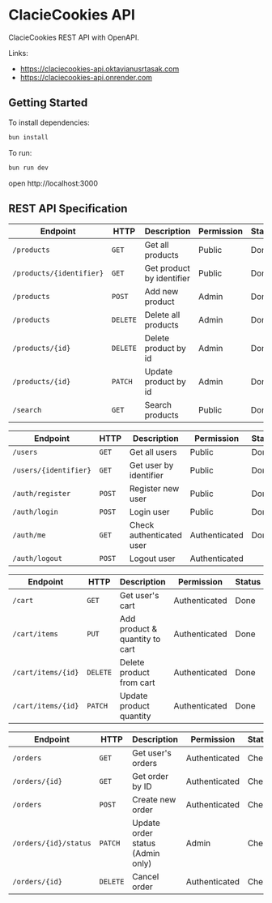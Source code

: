 # ClacieCookies API

ClacieCookies REST API with OpenAPI.

Links:

- <https://claciecookies-api.oktavianusrtasak.com>
- <https://claciecookies-api.onrender.com>

## Getting Started

To install dependencies:

```sh
bun install
```

To run:

```sh
bun run dev
```

open http://localhost:3000

## REST API Specification

| Endpoint                 | HTTP     | Description               | Permission | Status |
| ------------------------ | -------- | ------------------------- | ---------- | ------ |
| `/products`              | `GET`    | Get all products          | Public     | Done   |
| `/products/{identifier}` | `GET`    | Get product by identifier | Public     | Done   |
| `/products`              | `POST`   | Add new product           | Admin      | Done   |
| `/products`              | `DELETE` | Delete all products       | Admin      | Done   |
| `/products/{id}`         | `DELETE` | Delete product by id      | Admin      | Done   |
| `/products/{id}`         | `PATCH`  | Update product by id      | Admin      | Done   |
| `/search`                | `GET`    | Search products           | Public     | Done   |

| Endpoint              | HTTP   | Description              | Permission    | Status |
| --------------------- | ------ | ------------------------ | ------------- | ------ |
| `/users`              | `GET`  | Get all users            | Public        | Done   |
| `/users/{identifier}` | `GET`  | Get user by identifier   | Public        | Done   |
| `/auth/register`      | `POST` | Register new user        | Public        | Done   |
| `/auth/login`         | `POST` | Login user               | Public        | Done   |
| `/auth/me`            | `GET`  | Check authenticated user | Authenticated | Done   |
| `/auth/logout`        | `POST` | Logout user              | Authenticated |

| Endpoint           | HTTP     | Description                    | Permission    | Status |
| ------------------ | -------- | ------------------------------ | ------------- | ------ |
| `/cart`            | `GET`    | Get user's cart                | Authenticated | Done   |
| `/cart/items`      | `PUT`    | Add product & quantity to cart | Authenticated | Done   |
| `/cart/items/{id}` | `DELETE` | Delete product from cart       | Authenticated | Done   |
| `/cart/items/{id}` | `PATCH`  | Update product quantity        | Authenticated | Done   |

| Endpoint              | HTTP     | Description                      | Permission    | Status |
| --------------------- | -------- | -------------------------------- | ------------- | ------ |
| `/orders`             | `GET`    | Get user's orders                | Authenticated | Check  |
| `/orders/{id}`        | `GET`    | Get order by ID                  | Authenticated | Check  |
| `/orders`             | `POST`   | Create new order                 | Authenticated | Check  |
| `/orders/{id}/status` | `PATCH`  | Update order status (Admin only) | Admin         | Check  |
| `/orders/{id}`        | `DELETE` | Cancel order                     | Authenticated | Check  |
